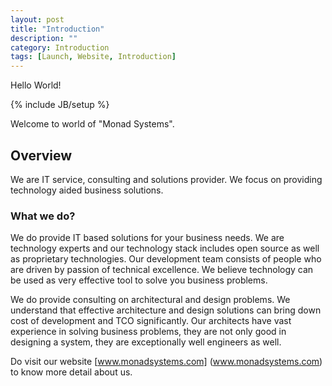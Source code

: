 ```yaml
---
layout: post
title: "Introduction"
description: ""
category: Introduction
tags: [Launch, Website, Introduction]
---
```

Hello World!


{% include JB/setup %}

Welcome to world of "Monad Systems". 

## Overview

We are IT service, consulting and solutions provider. We focus on  providing technology aided  business solutions.
### What we do?

We do provide IT based solutions for your business needs. We are technology experts and our technology stack includes open source as well as proprietary technologies.  Our development team consists of people who are driven by passion of technical excellence.  We believe technology can be used as very effective tool to solve you business problems. 

We do provide consulting on architectural and design problems. We understand that effective architecture and design solutions can bring down cost of development and TCO significantly.  Our architects have vast experience in solving business problems, they are not only good in designing a system, they are exceptionally well engineers as well. 

Do visit our website [www.monadsystems.com] (www.monadsystems.com) to know more detail about us. 
